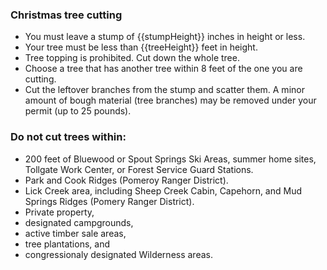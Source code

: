 ### Christmas tree cutting

* You must leave a stump of {{stumpHeight}} inches in height or less.
* Your tree must be less than {{treeHeight}} feet in height.
* Tree topping is prohibited. Cut down the whole tree.
* Choose a tree that has another tree within 8 feet of the one you are cutting. 
* Cut the leftover branches from the stump and scatter them.  A minor amount of bough material (tree branches) may be removed under your permit (up to 25 pounds).

### Do not cut trees within:

* 200 feet of Bluewood or Spout Springs Ski Areas, summer home sites, Tollgate Work Center, or Forest Service Guard Stations.
* Park and Cook Ridges (Pomeroy Ranger District).
* Lick Creek area, including Sheep Creek Cabin, Capehorn, and Mud Springs Ridges (Pomery Ranger District).
* Private property,
* designated campgrounds,
* active timber sale areas,
* tree plantations, and
* congressionaly designated Wilderness areas.
